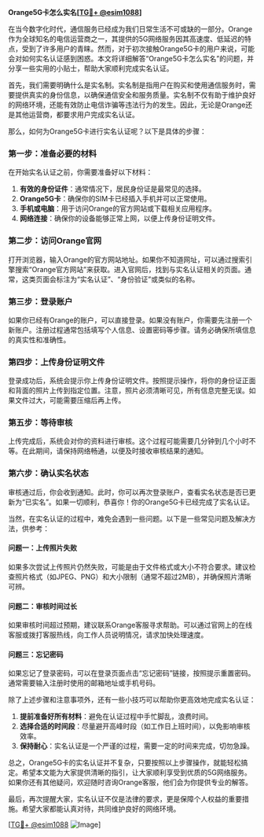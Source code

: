 **Orange5G卡怎么实名[[TG💪+ @esim1088](https://t.me/s/esim1088)]**

在当今数字化时代，通信服务已经成为我们日常生活不可或缺的一部分。Orange作为全球知名的电信运营商之一，其提供的5G网络服务因其高速度、低延迟的特点，受到了许多用户的青睐。然而，对于初次接触Orange5G卡的用户来说，可能会对如何实名认证感到困惑。本文将详细解答“Orange5G卡怎么实名”的问题，并分享一些实用的小贴士，帮助大家顺利完成实名认证。

首先，我们需要明确什么是实名制。实名制是指用户在购买和使用通信服务时，需要提供真实的身份信息，以确保通信安全和服务质量。实名制不仅有助于维护良好的网络环境，还能有效防止电信诈骗等违法行为的发生。因此，无论是Orange还是其他运营商，都要求用户完成实名认证。

那么，如何为Orange5G卡进行实名认证呢？以下是具体的步骤：

### **第一步：准备必要的材料**
在开始实名认证之前，你需要准备好以下材料：
1. **有效的身份证件**：通常情况下，居民身份证是最常见的选择。
2. **Orange5G卡**：确保你的SIM卡已经插入手机并可以正常使用。
3. **手机或电脑**：用于访问Orange的官方网站或下载相关应用程序。
4. **网络连接**：确保你的设备能够正常上网，以便上传身份证明文件。

### **第二步：访问Orange官网**
打开浏览器，输入Orange的官方网站地址。如果你不知道网址，可以通过搜索引擎搜索“Orange官方网站”来获取。进入官网后，找到与实名认证相关的页面。通常，这类页面会标注为“实名认证”、“身份验证”或类似的名称。

### **第三步：登录账户**
如果你已经有Orange的账户，可以直接登录。如果没有账户，你需要先注册一个新账户。注册过程通常包括填写个人信息、设置密码等步骤。请务必确保所填信息的真实性和准确性。

### **第四步：上传身份证明文件**
登录成功后，系统会提示你上传身份证明文件。按照提示操作，将你的身份证正面和背面的照片上传到指定位置。注意，照片必须清晰可见，所有信息完整无误。如果文件过大，可能需要压缩后再上传。

### **第五步：等待审核**
上传完成后，系统会对你的资料进行审核。这个过程可能需要几分钟到几个小时不等。在此期间，请保持网络畅通，以便及时接收审核结果的通知。

### **第六步：确认实名状态**
审核通过后，你会收到通知。此时，你可以再次登录账户，查看实名状态是否已更新为“已实名”。如果一切顺利，恭喜你！你的Orange5G卡已经完成了实名认证。

当然，在实名认证的过程中，难免会遇到一些问题。以下是一些常见问题及解决方法，供参考：

#### **问题一：上传照片失败**
如果多次尝试上传照片仍然失败，可能是由于文件格式或大小不符合要求。建议检查照片格式（如JPEG、PNG）和大小限制（通常不超过2MB），并确保照片清晰可辨。

#### **问题二：审核时间过长**
如果审核时间超过预期，建议联系Orange客服寻求帮助。可以通过官网上的在线客服或拨打客服热线，向工作人员说明情况，请求加快处理速度。

#### **问题三：忘记密码**
如果忘记了登录密码，可以在登录页面点击“忘记密码”链接，按照提示重置密码。通常需要输入注册时使用的邮箱地址或手机号码。

除了上述步骤和注意事项外，还有一些小技巧可以帮助你更高效地完成实名认证：

1. **提前准备好所有材料**：避免在认证过程中手忙脚乱，浪费时间。
2. **选择合适的时间段**：尽量避开高峰时段（如工作日上班时间），以免影响审核效率。
3. **保持耐心**：实名认证是一个严谨的过程，需要一定的时间来完成，切勿急躁。

总之，Orange5G卡的实名认证并不复杂，只要按照以上步骤操作，就能轻松搞定。希望本文能为大家提供清晰的指引，让大家顺利享受到优质的5G网络服务。如果你还有其他疑问，欢迎随时咨询Orange客服，他们会为你提供专业的解答。

最后，再次提醒大家，实名认证不仅是法律的要求，更是保障个人权益的重要措施。希望大家都能认真对待，共同维护良好的网络环境。

[[TG💪+ @esim1088](https://t.me/s/esim1088) ![Image](https://i.postimg.cc/4NQfJmqS/Snipaste-2025-05-13-00-14-12.png)]